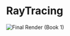 # RayTracing
 
![Final Render (Book 1)](https://github.com/Loris-Moreau/RayTracing/assets/80474693/5654762d-a0b1-4386-95a6-631e1cdcd9ba)
